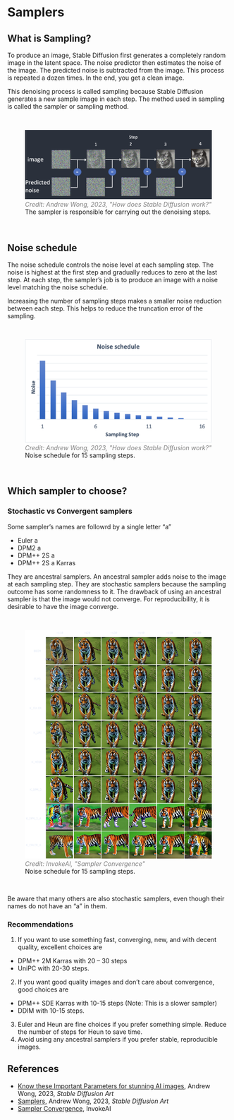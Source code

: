 # Samplers

## What is Sampling?

To produce an image, Stable Diffusion first generates a completely random image in the latent space. The noise predictor then estimates the noise of the image. The predicted noise is subtracted from the image. This process is repeated a dozen times. In the end, you get a clean image.

This denoising process is called sampling because Stable Diffusion generates a new sample image in each step. The method used in sampling is called the sampler or sampling method.

<br>
<figure>
  <img src="../../assets/lecture/andrew-wong-reverse-training.png" width="500px">
  <figcaption style="color:grey; font-style: italic;">Credit: Andrew Wong, 2023, "How does Stable Diffusion work?"</figcaption>
  <figcaption>The sampler is responsible for carrying out the denoising steps.</figcaption>
</figure>
<br>

## Noise schedule

The noise schedule controls the noise level at each sampling step. The noise is highest at the first step and gradually reduces to zero at the last step. At each step, the sampler’s job is to produce an image with a noise level matching the noise schedule.

Increasing the number of sampling steps makes a smaller noise reduction between each step. This helps to reduce the truncation error of the sampling.

<br>
<figure>
  <img src="../../assets/lecture/andrew-wong-sampler.webp" width="500px">
  <figcaption style="color:grey; font-style: italic;">Credit: Andrew Wong, 2023, "How does Stable Diffusion work?"</figcaption>
  <figcaption>Noise schedule for 15 sampling steps.</figcaption>
</figure>
<br>

## Which sampler to choose?

### Stochastic vs Convergent samplers

Some sampler’s names are followrd by a single letter “a”

- Euler a
- DPM2 a
- DPM++ 2S a
- DPM++ 2S a Karras

They are ancestral samplers. An ancestral sampler adds noise to the image at each sampling step. They are stochastic samplers because the sampling outcome has some randomness to it. The drawback of using an ancestral sampler is that the image would not converge. For reproducibility, it is desirable to have the image converge.

<br>
<figure>
  <img src="../../assets/lecture/invokeai_convergence.png" width="500px">
  <figcaption style="color:grey; font-style: italic;">Credit: InvokeAI, "Sampler Convergence"</figcaption>
  <figcaption>Noise schedule for 15 sampling steps.</figcaption>
</figure>
<br>

Be aware that many others are also stochastic samplers, even though their names do not have an “a” in them.

### Recommendations

1. If you want to use something fast, converging, new, and with decent quality, excellent choices are
  - DPM++ 2M Karras with 20 – 30 steps
  - UniPC with 20-30 steps.
2. If you want good quality images and don’t care about convergence, good choices are
  - DPM++ SDE Karras with 10-15 steps (Note: This is a slower sampler)
  - DDIM with 10-15 steps.
3. Euler and Heun are fine choices if you prefer something simple. Reduce the number of steps for Heun to save time.
4. Avoid using any ancestral samplers if you prefer stable, reproducible images.

## References

- [Know these Important Parameters for stunning AI images](https://stable-diffusion-art.com/know-these-important-parameters-for-stunning-ai-images/), Andrew Wong, 2023, _Stable Diffusion Art_
- [Samplers](https://stable-diffusion-art.com/samplers/), Andrew Wong, 2023, _Stable Diffusion Art_
- [Sampler Convergence](https://invoke-ai.github.io/InvokeAI/help/SAMPLER_CONVERGENCE/), InvokeAI
